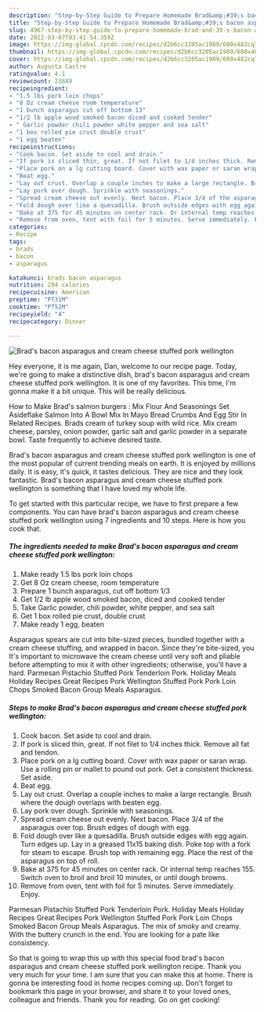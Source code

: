 ```yaml
---
description: "Step-by-Step Guide to Prepare Homemade Brad&amp;#39;s bacon asparagus and cream cheese stuffed pork wellington"
title: "Step-by-Step Guide to Prepare Homemade Brad&amp;#39;s bacon asparagus and cream cheese stuffed pork wellington"
slug: 4967-step-by-step-guide-to-prepare-homemade-brad-and-39-s-bacon-asparagus-and-cream-cheese-stuffed-pork-wellington
date: 2022-03-07T03:41:54.359Z
image: https://img-global.cpcdn.com/recipes/d2b6cc3205ac1989/680x482cq70/brads-bacon-asparagus-and-cream-cheese-stuffed-pork-wellington-recipe-main-photo.jpg
thumbnail: https://img-global.cpcdn.com/recipes/d2b6cc3205ac1989/680x482cq70/brads-bacon-asparagus-and-cream-cheese-stuffed-pork-wellington-recipe-main-photo.jpg
cover: https://img-global.cpcdn.com/recipes/d2b6cc3205ac1989/680x482cq70/brads-bacon-asparagus-and-cream-cheese-stuffed-pork-wellington-recipe-main-photo.jpg
author: Augusta Castro
ratingvalue: 4.1
reviewcount: 23849
recipeingredient:
- "1.5 lbs pork loin chops"
- "8 Oz cream cheese room temperature"
- "1 bunch asparagus cut off bottom 13"
- "1/2 lb apple wood smoked bacon diced and cooked tender"
- " Garlic powder chili powder white pepper and sea salt"
- "1 box rolled pie crust double crust"
- "1 egg beaten"
recipeinstructions:
- "Cook bacon. Set aside to cool and drain."
- "If pork is sliced thin, great. If not filet to 1/4 inches thick. Remove all fat and tendon."
- "Place pork on a lg cutting board. Cover with wax paper or saran wrap. Use a rolling pin or mallet to pound out pork. Get a consistent thickness. Set aside."
- "Beat egg."
- "Lay out crust. Overlap a couple inches to make a large rectangle. Brush where the dough overlaps with beaten egg."
- "Lay pork over dough. Sprinkle with seasonings."
- "Spread cream cheese out evenly. Next bacon. Place 3/4 of the asparagus over top. Brush edges of dough with egg."
- "Fold dough over like a quesadilla. Brush outside edges with egg again. Turn edges up. Lay in a greased 11x15 baking dish. Poke top with a fork for steam to escape. Brush top with remaining egg. Place the rest of the asparagus on top of roll."
- "Bake at 375 for 45 minutes on center rack. Or internal temp reaches 155. Switch oven to broil and broil 10 minutes, or until dough browns."
- "Remove from oven, tent with foil for 5 minutes. Serve immediately. Enjoy."
categories:
- Recipe
tags:
- brads
- bacon
- asparagus

katakunci: brads bacon asparagus 
nutrition: 294 calories
recipecuisine: American
preptime: "PT31M"
cooktime: "PT52M"
recipeyield: "4"
recipecategory: Dinner

---
```



![Brad&#39;s bacon asparagus and cream cheese stuffed pork wellington](https://img-global.cpcdn.com/recipes/d2b6cc3205ac1989/680x482cq70/brads-bacon-asparagus-and-cream-cheese-stuffed-pork-wellington-recipe-main-photo.jpg)

Hey everyone, it is me again, Dan, welcome to our recipe page. Today, we're going to make a distinctive dish, brad&#39;s bacon asparagus and cream cheese stuffed pork wellington. It is one of my favorites. This time, I'm gonna make it a bit unique. This will be really delicious.

How to Make Brad&#39;s salmon burgers : Mix Flour And Seasonings Set Asideflake Salmon Into A Bowl Mix In Mayo Bread Crumbs And Egg Stir In Related Recipes. Brads cream of turkey soup with wild rice. Mix cream cheese, parsley, onion powder, garlic salt and garlic powder in a separate bowl. Taste frequently to achieve desired taste.

Brad&#39;s bacon asparagus and cream cheese stuffed pork wellington is one of the most popular of current trending meals on earth. It is enjoyed by millions daily. It is easy, it's quick, it tastes delicious. They are nice and they look fantastic. Brad&#39;s bacon asparagus and cream cheese stuffed pork wellington is something that I have loved my whole life.


To get started with this particular recipe, we have to first prepare a few components. You can have brad&#39;s bacon asparagus and cream cheese stuffed pork wellington using 7 ingredients and 10 steps. Here is how you cook that.

<!--inarticleads1-->

##### The ingredients needed to make Brad&#39;s bacon asparagus and cream cheese stuffed pork wellington:

1. Make ready 1.5 lbs pork loin chops
1. Get 8 Oz cream cheese, room temperature
1. Prepare 1 bunch asparagus, cut off bottom 1/3
1. Get 1/2 lb apple wood smoked bacon, diced and cooked tender
1. Take  Garlic powder, chili powder, white pepper, and sea salt
1. Get 1 box rolled pie crust, double crust
1. Make ready 1 egg, beaten


Asparagus spears are cut into bite-sized pieces, bundled together with a cream cheese stuffing, and wrapped in bacon. Since they&#39;re bite-sized, you It&#39;s important to microwave the cream cheese until very soft and pliable before attempting to mix it with other ingredients; otherwise, you&#39;ll have a hard. Parmesan Pistachio Stuffed Pork Tenderloin Pork. Holiday Meals Holiday Recipes Great Recipes Pork Wellington Stuffed Pork Pork Loin Chops Smoked Bacon Group Meals Asparagus. 

<!--inarticleads2-->

##### Steps to make Brad&#39;s bacon asparagus and cream cheese stuffed pork wellington:

1. Cook bacon. Set aside to cool and drain.
1. If pork is sliced thin, great. If not filet to 1/4 inches thick. Remove all fat and tendon.
1. Place pork on a lg cutting board. Cover with wax paper or saran wrap. Use a rolling pin or mallet to pound out pork. Get a consistent thickness. Set aside.
1. Beat egg.
1. Lay out crust. Overlap a couple inches to make a large rectangle. Brush where the dough overlaps with beaten egg.
1. Lay pork over dough. Sprinkle with seasonings.
1. Spread cream cheese out evenly. Next bacon. Place 3/4 of the asparagus over top. Brush edges of dough with egg.
1. Fold dough over like a quesadilla. Brush outside edges with egg again. Turn edges up. Lay in a greased 11x15 baking dish. Poke top with a fork for steam to escape. Brush top with remaining egg. Place the rest of the asparagus on top of roll.
1. Bake at 375 for 45 minutes on center rack. Or internal temp reaches 155. Switch oven to broil and broil 10 minutes, or until dough browns.
1. Remove from oven, tent with foil for 5 minutes. Serve immediately. Enjoy.


Parmesan Pistachio Stuffed Pork Tenderloin Pork. Holiday Meals Holiday Recipes Great Recipes Pork Wellington Stuffed Pork Pork Loin Chops Smoked Bacon Group Meals Asparagus. The mix of smoky and creamy. With the buttery crunch in the end. You are looking for a pate like consistency. 

So that is going to wrap this up with this special food brad&#39;s bacon asparagus and cream cheese stuffed pork wellington recipe. Thank you very much for your time. I am sure that you can make this at home. There is gonna be interesting food in home recipes coming up. Don't forget to bookmark this page in your browser, and share it to your loved ones, colleague and friends. Thank you for reading. Go on get cooking!
